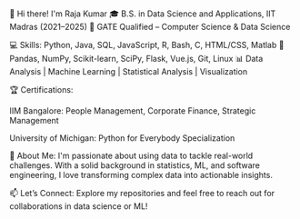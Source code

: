👋 Hi there! I'm Raja Kumar
🎓 B.S. in Data Science and Applications, IIT Madras (2021–2025)
🎯 GATE Qualified – Computer Science & Data Science

💻 Skills:
Python, Java, SQL, JavaScript, R, Bash, C, HTML/CSS, Matlab
🧠 Pandas, NumPy, Scikit-learn, SciPy, Flask, Vue.js, Git, Linux
📊 Data Analysis | Machine Learning | Statistical Analysis | Visualization

🏆 Certifications:

IIM Bangalore: People Management, Corporate Finance, Strategic Management

University of Michigan: Python for Everybody Specialization

🌟 About Me:
I'm passionate about using data to tackle real-world challenges. With a solid background in statistics, ML, and software engineering, I love transforming complex data into actionable insights.

📫 Let’s Connect:
Explore my repositories and feel free to reach out for collaborations in data science or ML!
